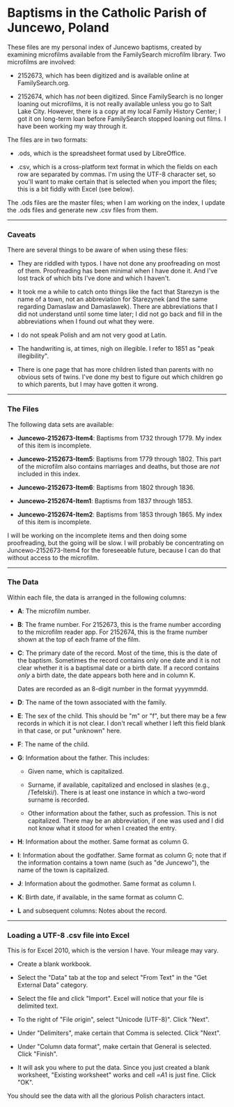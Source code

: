 # Baptisms in the Catholic Parish of Juncewo, Poland

These files are my personal index of Juncewo baptisms, created by 
examining microfilms available from the FamilySearch microfilm
library. Two microfilms are involved:

- 2152673, which has been digitized and is available online at
  FamilySearch.org.

- 2152674, which has *not* been digitized. Since FamilySearch is
  no longer loaning out microfilms, it is not really available unless
  you go to Salt Lake City. However, there is a copy at my local
  Family History Center; I got it on long-term loan before FamilySearch
  stopped loaning out films. I have been working my way through it.

The files are in two formats:

- .ods, which is the spreadsheet format used by LibreOffice. 

- .csv, which is a cross-platform text format in which the fields on 
  each row are separated by commas. I'm using the UTF-8 character set,
  so you'll want to make certain that is selected when you import the
  files; this is a bit fiddly with Excel (see below).

The .ods files are the master files; when I am working on the index, I
update the .ods files and generate new .csv files from them.

-----

### Caveats

There are several things to be aware of when using these files:

- They are riddled with typos. I have not done any proofreading on most
  of them. Proofreading has been minimal when I have done it. And I've
  lost track of which bits I've done and which I haven't.

- It took me a while to catch onto things like the fact that Starezyn
  is the name of a town, not an abbreviation for Starezynek (and the
  same regarding Damaslaw and Damaslawek). There are abbreviations that
  I did not understand until some time later; I did not go back and fill
  in the abbreviations when I found out what they were.

- I do not speak Polish and am not very good at Latin.

- The handwriting is, at times, nigh on illegible. I refer to 1851 as
  "peak illegibility".

- There is one page that has more children listed than parents with no
  obvious sets of twins. I've done my best to figure out which children
  go to which parents, but I may have gotten it wrong.

-----

### The Files

The following data sets are available:

- **Juncewo-2152673-Item4**: Baptisms from 1732 through 1779. My index of 
  this item is incomplete.

- **Juncewo-2152673-Item5**: Baptisms from 1779 through 1802. This part of
  the microfilm also contains marriages and deaths, but those
  are *not* included in this index.

- **Juncewo-2152673-Item6**: Baptisms from 1802 through 1836.

- **Juncewo-2152674-Item1**: Baptisms from 1837 through 1853.

- **Juncewo-2152674-Item2**: Baptisms from 1853 through 1865. My index of
  this item is incomplete.

I will be working on the incomplete items and then doing some proofreading,
but the going will be slow. I will probably be concentrating on 
Juncewo-2152673-Item4 for the foreseeable future, because I can do that
without access to the microfilm.

-----

### The Data

Within each file, the data is arranged in the following columns:

- **A**: The microfilm number.

- **B**: The frame number. For 2152673, this is the frame number according
  to the microfilm reader app. For 2152674, this is the frame number 
  shown at the top of each frame of the film.

- **C**: The primary date of the record. Most of the time, this is the
  date of the baptism. Sometimes the record contains only one date and
  it is not clear whether it is a baptismal date or a birth date. If a
  record contains *only* a birth date, the date appears both here and
  in column K.

  Dates are recorded as an 8-digit number in the format yyyymmdd.

- **D**: The name of the town associated with the family. 

- **E**: The sex of the child. This should be "m" or "f", but there may
  be a few records in which it is not clear. I don't recall whether I
  left this field blank in that case, or put "unknown" here.

- **F**: The name of the child.

- **G**: Information about the father. This includes:

  - Given name, which is capitalized.

  - Surname, if available, capitalized and enclosed in slashes (e.g.,
    /Tefelski/). There is at least one instance in which a two-word
    surname is recorded.

  - Other information about the father, such as profession. This is
    not capitalized. There may be an abbreviation, if one was used and
    I did not know what it stood for when I created the entry.

- **H**: Information about the mother. Same format as column G.

- **I**: Information about the godfather. Same format as column G; note
  that if the information contains a town name (such as "de Juncewo"), the
  name of the town is capitalized.

- **J**: Information about the godmother. Same format as column I.

- **K**: Birth date, if available, in the same format as column C.

- **L** and subsequent columns: Notes about the record. 

-----

### Loading a UTF-8 .csv file into Excel

This is for Excel 2010, which is the version I have. Your mileage may vary.

- Create a blank workbook.

- Select the "Data" tab at the top and select "From Text" in the "Get External 
  Data" category.

- Select the file and click "Import". Excel will notice that your file
  is delimited text.

- To the right of "File *o*rigin", select "Unicode (UTF-8)". Click "Next".

- Under "Delimiters", make certain that Comma is selected. Click "Next".

- Under "Column data format", make certain that General is selected.
  Click "Finish".

- It will ask you where to put the data. Since you just created a blank
  worksheet, "Existing worksheet" works and cell =$A$1 is just fine.
  Click "OK".

You should see the data with all the glorious Polish characters intact.

